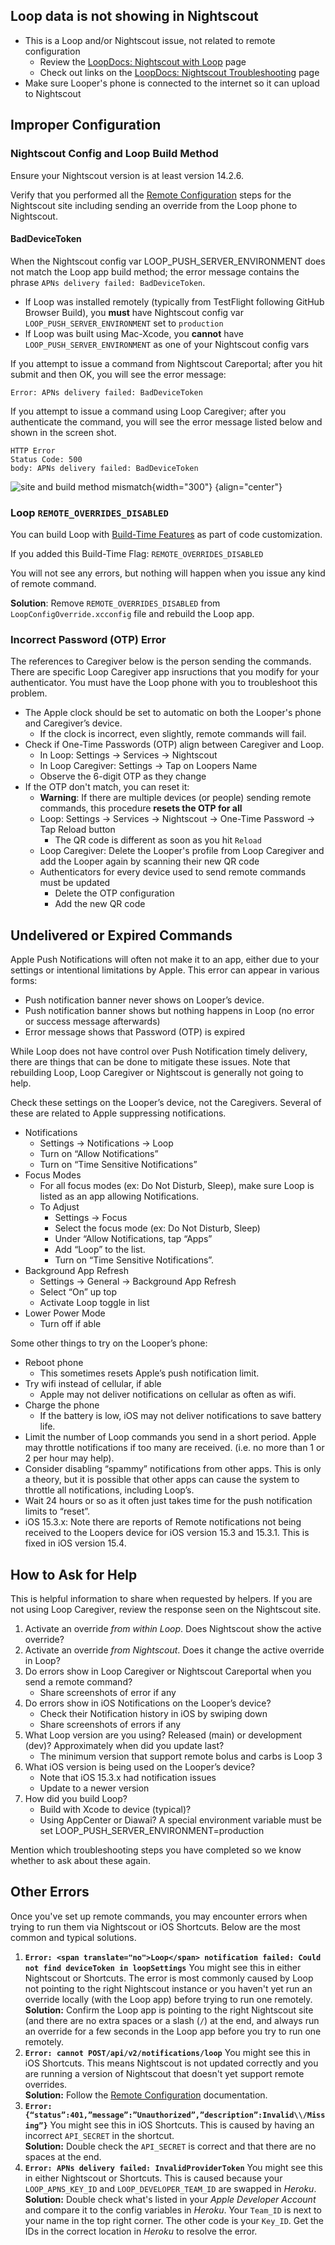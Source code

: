 ## <span translate="no">Loop</span> data is not showing in <span translate="no">Nightscout</span>

* This is a <span translate="no">Loop</span> and/or <span translate="no">Nightscout</span> issue, not related to remote configuration
    * Review the [LoopDocs: <span translate="no">Nightscout</span> with <span translate="no">Loop</span>](update-user.md) page
    * Check out links on the [LoopDocs: <span translate="no">Nightscout</span> Troubleshooting](troubleshoot.md) page
* Make sure Looper's phone is connected to the internet so it can upload to <span translate="no">Nightscout</span>

## Improper Configuration

### <span translate="no">Nightscout</span> Config and <span translate="no">Loop</span> Build Method

Ensure your <span translate="no">Nightscout</span> version is at least version 14.2.6.

Verify that you performed all the [Remote Configuration](remote-config.md) steps for the <span translate="no">Nightscout</span> site including sending an override from the <span translate="no">Loop</span> phone to <span translate="no">Nightscout</span>.

#### BadDeviceToken

When the <span translate="no">Nightscout</span> config var LOOP_PUSH_SERVER_ENVIRONMENT does not match the <span translate="no">Loop</span> app build method; the error message contains the phrase `APNs delivery failed: BadDeviceToken`.

* If <span translate="no">Loop</span> was installed remotely (typically from TestFlight following GitHub Browser Build), you **must** have <span translate="no">Nightscout</span> config var `LOOP_PUSH_SERVER_ENVIRONMENT` set to `production`
* If <span translate="no">Loop</span> was built using Mac-Xcode, you **cannot** have `LOOP_PUSH_SERVER_ENVIRONMENT` as one of your <span translate="no">Nightscout</span> config vars

If you attempt to issue a command from <span translate="no">Nightscout</span> Careportal; after you hit submit and then OK, you will see the error message:

```
Error: APNs delivery failed: BadDeviceToken
```

If you attempt to issue a command using <span translate="no">Loop Caregiver</span>; after you authenticate the command, you will see the error message listed below and shown in the screen shot.

```
HTTP Error
Status Code: 500
body: APNs delivery failed: BadDeviceToken
```

![site and build method mismatch](img/site-build-mismatch.png){width="300"}
{align="center"}

### <span translate="no">Loop</span> `REMOTE_OVERRIDES_DISABLED`

You can build Loop with [Build-Time Features](../build/code-customization.md#build-time-features) as part of code customization.

If you added this Build-Time Flag: `REMOTE_OVERRIDES_DISABLED`

You will not see any errors, but nothing will happen when you issue any kind of remote command.

**Solution**: Remove  `REMOTE_OVERRIDES_DISABLED` from  `LoopConfigOverride.xcconfig` file and rebuild the <span translate="no">Loop</span> app.

### Incorrect Password (OTP) Error

The references to Caregiver below is the person sending the commands. There are specific <span translate="no">Loop Caregiver</span> app insructions that you modify for your authenticator. You must have the <span translate="no">Loop</span> phone with you to troubleshoot this problem.

* The Apple clock should be set to automatic on both the Looper's phone and Caregiver’s device.
    * If the clock is incorrect, even slightly, remote commands will fail.
* Check if One-Time Passwords (OTP) align between Caregiver and <span translate="no">Loop</span>.
    * In <span translate="no">Loop</span>: Settings -> Services -> <span translate="no">Nightscout</span>
    * In <span translate="no">Loop Caregiver</span>: Settings -> Tap on Loopers Name
    * Observe the 6-digit OTP as they change
* If the OTP don't match, you can reset it:
    * **Warning**: If there are multiple devices (or people) sending remote commands, this procedure **resets the OTP for all**
    * <span translate="no">Loop</span>: Settings -> Services -> <span translate="no">Nightscout</span> -> One-Time Password -> Tap Reload button
        * The QR code is different as soon as you hit `Reload`
    * <span translate="no">Loop Caregiver</span>: Delete the Looper's profile from <span translate="no">Loop Caregiver</span> and add the Looper again by scanning their new QR code
    * Authenticators for every device used to send remote commands must be updated
        * Delete the OTP configuration
        * Add the new QR code

## Undelivered or Expired Commands

Apple Push Notifications will often not make it to an app, either due to your settings or intentional limitations by Apple. This error can appear in various forms:

* Push notification banner never shows on Looper’s device.
* Push notification banner shows but nothing happens in <span translate="no">Loop</span> (no error or success message afterwards)
* Error message shows that Password (OTP) is expired

While <span translate="no">Loop</span> does not have control over Push Notification timely delivery, there are things that can be done to mitigate these issues. Note that rebuilding <span translate="no">Loop</span>, <span translate="no">Loop Caregiver</span> or <span translate="no">Nightscout</span> is generally not going to help.

Check these settings on the Looper’s device, not the Caregivers. Several of these are related to Apple suppressing notifications.

* Notifications
    * Settings -> Notifications -> <span translate="no">Loop</span>
    * Turn on “Allow Notifications”
    * Turn on “Time Sensitive Notifications”
* Focus Modes
    * For all focus modes (ex: Do Not Disturb, Sleep), make sure <span translate="no">Loop</span> is listed as an app allowing Notifications.
    * To Adjust
        * Settings -> Focus
        * Select the focus mode (ex: Do Not Disturb, Sleep)
        * Under “Allow Notifications, tap “Apps”
        * Add “<span translate="no">Loop</span>” to the list.               
        * Turn on “Time Sensitive Notifications”.
* Background App Refresh
    * Settings -> General -> Background App Refresh
    * Select “On” up top
    * Activate <span translate="no">Loop</span> toggle in list
* Lower Power Mode
    * Turn off if able

Some other things to try on the Looper’s phone:

* Reboot phone
    * This sometimes resets Apple’s push notification limit.
* Try wifi instead of cellular, if able
    * Apple may not deliver notifications on cellular as often as wifi.
* Charge the phone
    * If the battery is low, iOS may not deliver notifications to save battery life.
* Limit the number of <span translate="no">Loop</span> commands you send in a short period. Apple may throttle notifications if too many are received. (i.e. no more than 1 or 2 per hour may help).
* Consider disabling “spammy” notifications from other apps. This is only a theory, but it is possible that other apps can cause the system to throttle all notifications, including <span translate="no">Loop</span>’s.
* Wait 24 hours or so as it often just takes time for the push notification limits to “reset”.
* iOS 15.3.x: Note there are reports of Remote notifications not being received to the Loopers device for iOS version 15.3 and 15.3.1. This is fixed in iOS version 15.4.

## How to Ask for Help

This is helpful information to share when requested by helpers. If you are not using <span translate="no">Loop Caregiver</span>, review the response seen on the <span translate="no">Nightscout</span> site.

1. Activate an override _from within <span translate="no">Loop</span>_. Does <span translate="no">Nightscout</span> show the active override?
1. Activate an override _from <span translate="no">Nightscout</span>_. Does it change the active override in <span translate="no">Loop</span>?
1. Do errors show in <span translate="no">Loop Caregiver</span> or <span translate="no">Nightscout</span> Careportal when you send a remote command?
    * Share screenshots of error if any
1. Do errors show in iOS Notifications on the Looper’s device?
    * Check their Notification history in iOS by swiping down 
    * Share screenshots of errors if any
1. What <span translate="no">Loop</span> version are you using? Released (main) or development (dev)? Approximately when did you update last?
    * The minimum version that support remote bolus and carbs is <span translate="no">Loop</span> 3
1. What iOS version is being used on the Looper’s device?
    * Note that iOS 15.3.x had notification issues
    * Update to a newer version
1. How did you build <span translate="no">Loop</span>?
    * Build with Xcode to device (typical)?
    * Using AppCenter or Diawai? A special environment variable must be set LOOP_PUSH_SERVER_ENVIRONMENT=production

Mention which troubleshooting steps you have completed so we know whether to ask about these again.


## Other Errors

Once you've set up remote commands, you may encounter errors when trying to run them via <span translate="no">Nightscout</span> or iOS Shortcuts.  Below are the most common and typical solutions.

1. **`Error: <span translate="no">Loop</span> notification failed: Could not find deviceToken in loopSettings`** You might see this in either <span translate="no">Nightscout</span> or Shortcuts.  The error is most commonly caused by <span translate="no">Loop</span> not pointing to the right <span translate="no">Nightscout</span> instance or you haven't yet run an override locally (with the <span translate="no">Loop</span> app) before trying to run one remotely.  
    **Solution:** Confirm the <span translate="no">Loop</span> app is pointing to the right <span translate="no">Nightscout</span> site (and there are no extra spaces or a slash (`/`) at the end, and always run an override for a few seconds in the <span translate="no">Loop</span> app before you try to run one remotely.
2. **`Error: cannot POST/api/v2/notifications/loop`** You might see this in iOS Shortcuts.  This means <span translate="no">Nightscout</span> is not updated correctly and you are running a version of <span translate="no">Nightscout</span> that doesn't yet support remote overrides.   
   **Solution:** Follow the [Remote Configuration](#remote-config.md) documentation.
3. **`Error: {“status”:401,”message”:”Unauthorized”,”description”:Invalid\\/Missing”}`** You might see this in iOS Shortcuts.  This is caused by having an incorrect `API_SECRET` in the shortcut.  
    **Solution:** Double check the `API_SECRET` is correct and that there are no spaces at the end.
4. **`Error: APNs delivery failed: InvalidProviderToken`** You might see this in either <span translate="no">Nightscout</span> or Shortcuts.  This is caused because your `LOOP_APNS_KEY_ID` and `LOOP_DEVELOPER_TEAM_ID` are swapped in *Heroku*.   
   **Solution:** Double check what's listed in your *Apple Developer Account* and compare it to the config variables in *Heroku*. Your `Team_ID` is next to your name in the top right corner.  The other code is your `Key_ID`. Get the IDs in the correct location in *Heroku* to resolve the error.
